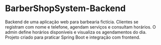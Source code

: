 # BarberShopSystem-Backend
Backend de uma aplicação web para barbearia fictícia. Clientes se registram com nome e telefone, agendam serviços e consultam horários. O admin define horários disponíveis e visualiza os agendamentos do dia. Projeto criado para praticar Spring Boot e integração com frontend.
